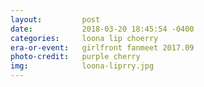 ```yaml
---
layout:         post
date:           2018-03-20 18:45:54 -0400
categories:     loona lip choerry
era-or-event:   girlfront fanmeet 2017.09
photo-credit:   purple cherry
img:            loona-liprry.jpg
---
```

